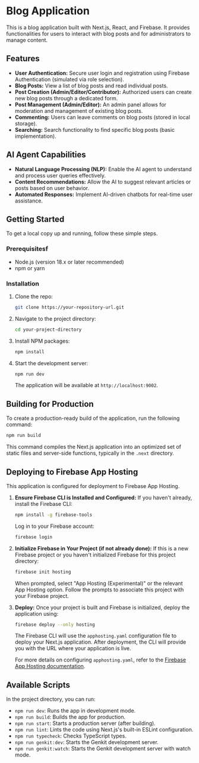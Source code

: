 # Blog Application

This is a blog application built with Next.js, React, and Firebase. It provides functionalities for users to interact with blog posts and for administrators to manage content.

## Features

- **User Authentication:** Secure user login and registration using Firebase Authentication (simulated via role selection).
- **Blog Posts:** View a list of blog posts and read individual posts.
- **Post Creation (Admin/Editor/Contributor):** Authorized users can create new blog posts through a dedicated form.
- **Post Management (Admin/Editor):** An admin panel allows for moderation and management of existing blog posts.
- **Commenting:** Users can leave comments on blog posts (stored in local storage).
- **Searching:** Search functionality to find specific blog posts (basic implementation).

## AI Agent Capabilities

- **Natural Language Processing (NLP):** Enable the AI agent to understand and process user queries effectively.
- **Content Recommendations:** Allow the AI to suggest relevant articles or posts based on user behavior.
- **Automated Responses:** Implement AI-driven chatbots for real-time user assistance.

## Getting Started

To get a local copy up and running, follow these simple steps.

### Prerequisitesf

- Node.js (version 18.x or later recommended)
- npm or yarn

### Installation

1. Clone the repo:
   ```sh
   git clone https://your-repository-url.git
   ```
2. Navigate to the project directory:
   ```sh
   cd your-project-directory
   ```
3. Install NPM packages:
   ```sh
   npm install
   ```
4. Start the development server:
   ```sh
   npm run dev
   ```
   The application will be available at `http://localhost:9002`.

## Building for Production

To create a production-ready build of the application, run the following command:

```bash
npm run build
```
This command compiles the Next.js application into an optimized set of static files and server-side functions, typically in the `.next` directory.

## Deploying to Firebase App Hosting

This application is configured for deployment to Firebase App Hosting.

1.  **Ensure Firebase CLI is Installed and Configured:**
    If you haven't already, install the Firebase CLI:
    ```bash
    npm install -g firebase-tools
    ```
    Log in to your Firebase account:
    ```bash
    firebase login
    ```
2.  **Initialize Firebase in Your Project (if not already done):**
    If this is a new Firebase project or you haven't initialized Firebase for this project directory:
    ```bash
    firebase init hosting
    ```
    When prompted, select "App Hosting (Experimental)" or the relevant App Hosting option. Follow the prompts to associate this project with your Firebase project.

3.  **Deploy:**
    Once your project is built and Firebase is initialized, deploy the application using:
    ```bash
    firebase deploy --only hosting
    ```
    The Firebase CLI will use the `apphosting.yaml` configuration file to deploy your Next.js application. After deployment, the CLI will provide you with the URL where your application is live.

    For more details on configuring `apphosting.yaml`, refer to the [Firebase App Hosting documentation](https://firebase.google.com/docs/app-hosting/configure).

## Available Scripts

In the project directory, you can run:

- `npm run dev`: Runs the app in development mode.
- `npm run build`: Builds the app for production.
- `npm run start`: Starts a production server (after building).
- `npm run lint`: Lints the code using Next.js's built-in ESLint configuration.
- `npm run typecheck`: Checks TypeScript types.
- `npm run genkit:dev`: Starts the Genkit development server.
- `npm run genkit:watch`: Starts the Genkit development server with watch mode.
